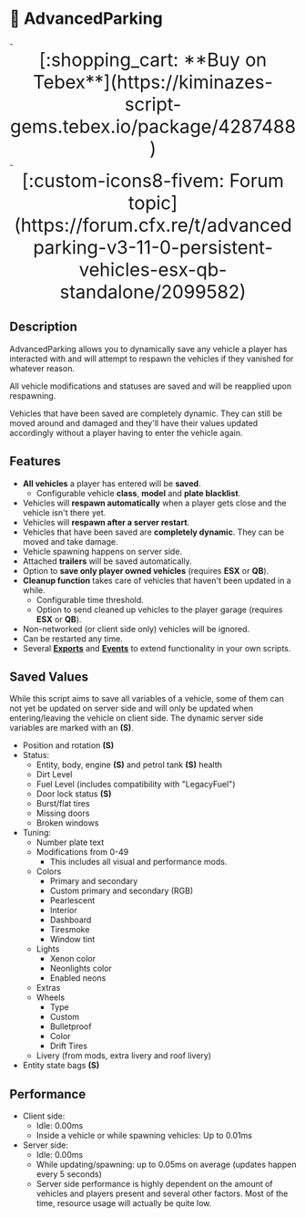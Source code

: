 ﻿---
description: Persistent and dynamic vehicles even across server restarts!
---

# 🚙 AdvancedParking

<div class="grid cards" markdown>
- <center><span style="font-size: 32px;">[:shopping_cart: **Buy on Tebex**](https://kiminazes-script-gems.tebex.io/package/4287488)</span></center>
- <center><span style="font-size: 32px;">[:custom-icons8-fivem: Forum topic](https://forum.cfx.re/t/advancedparking-v3-11-0-persistent-vehicles-esx-qb-standalone/2099582)</span></center>
</div>

## Description

AdvancedParking allows you to dynamically save any vehicle a player has interacted with and will 
attempt to respawn the vehicles if they vanished for whatever reason.

All vehicle modifications and statuses are saved and will be reapplied upon respawning.

Vehicles that have been saved are completely dynamic. They can still be moved around and damaged 
and they'll have their values updated accordingly without a player having to enter the vehicle 
again.

<div class="youtube-placeholder" data-videotitle="AdvancedParking Showcase" data-videoid="_escgRkeOJc"></div>

## Features

* **All vehicles** a player has entered will be **saved**.
  * Configurable vehicle **class**, **model** and **plate blacklist**.
* Vehicles will **respawn automatically** when a player gets close and the vehicle isn't there yet.
* Vehicles will **respawn after a server restart**.
* Vehicles that have been saved are **completely dynamic**. They can be moved and take damage.
* Vehicle spawning happens on server side.
* Attached **trailers** will be saved automatically.
* Option to **save only player owned vehicles** (requires **ESX** or **QB**).
* **Cleanup function** takes care of vehicles that haven't been updated in a while.
  * Configurable time threshold.
  * Option to send cleaned up vehicles to the player garage (requires **ESX** or **QB**).
* Non-networked (or client side only) vehicles will be ignored.
* Can be restarted any time.
* Several [**Exports**](https://docs.kiminaze.de/scripts/advancedparking/exports-server) and [**Events**](https://docs.kiminaze.de/scripts/advancedparking/server-events) to extend functionality in your own scripts.

## Saved Values

While this script aims to save all variables of a vehicle, some of them can not yet be updated on server side and will only be updated when entering/leaving the vehicle on client side. The dynamic server side variables are marked with an **(S)**.

* Position and rotation **(S)**
* Status:
  * Entity, body, engine **(S)** and petrol tank **(S)** health
  * Dirt Level
  * Fuel Level (includes compatibility with "LegacyFuel")
  * Door lock status **(S)**
  * Burst/flat tires
  * Missing doors
  * Broken windows
* Tuning:
  * Number plate text
  * Modifications from 0-49
    * This includes all visual and performance mods.
  * Colors
    * Primary and secondary
    * Custom primary and secondary (RGB)
    * Pearlescent
    * Interior
    * Dashboard
    * Tiresmoke
    * Window tint
  * Lights
    * Xenon color
    * Neonlights color
    * Enabled neons
  * Extras
  * Wheels
    * Type
    * Custom
    * Bulletproof
    * Color
    * Drift Tires
  * Livery (from mods, extra livery and roof livery)
* Entity state bags **(S)**

## Performance

* Client side:
  * Idle: 0.00ms
  * Inside a vehicle or while spawning vehicles: Up to 0.01ms
* Server side:
  * Idle: 0.00ms
  * While updating/spawning: up to 0.05ms on average (updates happen every 5 seconds)
  * Server side performance is highly dependent on the amount of vehicles and players present and several other factors. Most of the time, resource usage will actually be quite low.